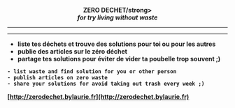 <p align="center">
  <strong>ZERO DECHET/strong>
  </br><i>for try living without waste</i>
</p>

-----------------------------------------------
----------------------------------------------

- liste tes déchets et trouve des solutions pour toi ou pour les autres
- publie des articles sur le zéro déchet
- partage tes solutions pour éviter de vider ta poubelle trop souvent ;)


```
- list waste and find solution for you or other person
- publish articles on zero waste
- share your solutions for avoid taking out trash every week ;)
```

[http://zerodechet.bylaurie.fr](http://zerodechet.bylaurie.fr)
